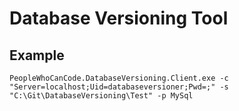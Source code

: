 # Database Versioning Tool

## Example

`PeopleWhoCanCode.DatabaseVersioning.Client.exe -c "Server=localhost;Uid=databaseversioner;Pwd=;" -s "C:\Git\DatabaseVersioning\Test" -p MySql`